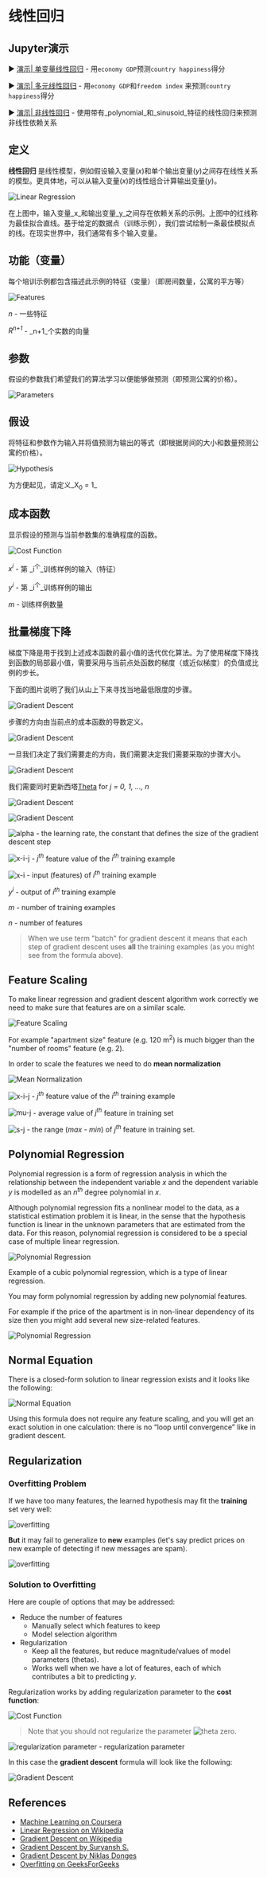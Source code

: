 # 线性回归

## Jupyter演示

▶️ [演示| 单变量线性回归](https://nbviewer.jupyter.org/github/trekhleb/homemade-machine-learning/blob/master/notebooks/linear_regression/univariate_linear_regression_demo.ipynb) - 用`economy GDP`预测`country happiness`得分

▶️ [演示| 多元线性回归](https://nbviewer.jupyter.org/github/trekhleb/homemade-machine-learning/blob/master/notebooks/linear_regression/multivariate_linear_regression_demo.ipynb) - 用`economy GDP`和`freedom index` 来预测`country happiness`得分

▶️ [演示| 非线性回归](https://nbviewer.jupyter.org/github/trekhleb/homemade-machine-learning/blob/master/notebooks/linear_regression/non_linear_regression_demo.ipynb) - 使用带有_polynomial_和_sinusoid_特征的线性回归来预测非线性依赖关系

## 定义

**线性回归** 是线性模型，例如假设输入变量(_x_)和单个输出变量(_y_)之间存在线性关系的模型。更具体地，可以从输入变量(_x_)的线性组合计算输出变量(_y_)。

![Linear Regression](https://upload.wikimedia.org/wikipedia/commons/3/3a/Linear_regression.svg)

在上图中，输入变量_x_和输出变量_y_之间存在依赖关系的示例。上图中的红线称为最佳拟合直线。基于给定的数据点（训练示例），我们尝试绘制一条最佳模拟点的线。在现实世界中，我们通常有多个输入变量。

## 功能（变量）

每个培训示例都包含描述此示例的特征（变量）（即房间数量，公寓的平方等）

![Features](../../images/linear_regression/features.svg)

_n_ - 一些特征

_R<sup>n+1</sup>_ - _n+1_个实数的向量

## 参数

假设的参数我们希望我们的算法学习以便能够做预测（即预测公寓的价格）。

![Parameters](../../images/linear_regression/parameters.svg)

## 假设

将特征和参数作为输入并将值预测为输出的等式（即根据房间的大小和数量预测公寓的价格）。

![Hypothesis](../../images/linear_regression/hypothesis.svg)

为方便起见，请定义_X<sub>0</sub> = 1_

## 成本函数

显示假设的预测与当前参数集的准确程度的函数。

![Cost Function](../../images/linear_regression/cost-function.svg)

_x<sup>i</sup>_ - 第 _i<sup>个</sup>_训练样例的输入（特征）

_y<sup>i</sup>_ - 第 _i<sup>个</sup>_训练样例的输出

_m_ - 训练样例数量

## 批量梯度下降

梯度下降是用于找到上述成本函数的最小值的迭代优化算法。为了使用梯度下降找到函数的局部最小值，需要采用与当前点处函数的梯度（或近似梯度）的负值成比例的步长。

下面的图片说明了我们从山上下来寻找当地最低限度的步骤。

![Gradient Descent](https://cdn-images-1.medium.com/max/1600/1*f9a162GhpMbiTVTAua_lLQ.png)

步骤的方向由当前点的成本函数的导数定义。

![Gradient Descent](https://cdn-images-1.medium.com/max/1600/0*rBQI7uBhBKE8KT-X.png)

一旦我们决定了我们需要走的方向，我们需要决定我们需要采取的步骤大小。

![Gradient Descent](https://cdn-images-1.medium.com/max/1600/0*QwE8M4MupSdqA3M4.png)

我们需要同时更新西塔[Theta](../../images/linear_regression/theta-j.svg) for _j = 0, 1, ..., n_

![Gradient Descent](../../images/linear_regression/gradient-descent-1.svg)

![Gradient Descent](../../images/linear_regression/gradient-descent-2.svg)

![alpha](../../images/linear_regression/alpha.svg) - the learning rate, the constant that defines the size of the gradient descent step

![x-i-j](../../images/linear_regression/x-i-j.svg) - _j<sup>th</sup>_ feature value of the _i<sup>th</sup>_ training example

![x-i](../../images/linear_regression/x-i.svg) - input (features) of _i<sup>th</sup>_ training example

_y<sup>i</sup>_ - output of _i<sup>th</sup>_ training example

_m_ - number of training examples

_n_ - number of features

> When we use term "batch" for gradient descent it means that each step of gradient descent uses **all** the training examples (as you might see from the formula above).

## Feature Scaling

To make linear regression and gradient descent algorithm work correctly we need to make sure that features are on a similar scale.

![Feature Scaling](../../images/linear_regression/feature-scaling.svg)

For example "apartment size" feature (e.g. 120 m<sup>2</sup>) is much bigger than the "number of rooms" feature (e.g. 2).

In order to scale the features we need to do **mean normalization**

![Mean Normalization](../../images/linear_regression/mean-normalization.svg)

![x-i-j](../../images/linear_regression/x-i-j.svg) - _j<sup>th</sup>_ feature value of the _i<sup>th</sup>_ training example

![mu-j](../../images/linear_regression/mu-j.svg) - average value of _j<sup>th</sup>_ feature in training set

![s-j](../../images/linear_regression/s-j.svg) - the range (_max - min_) of _j<sup>th</sup>_ feature in training set.

## Polynomial Regression

Polynomial regression is a form of regression analysis in which the relationship between the independent variable _x_ and the dependent variable _y_ is modelled as an _n<sup>th</sup>_ degree polynomial in _x_.

Although polynomial regression fits a nonlinear model to the data, as a statistical estimation problem it is linear, in the sense that the hypothesis function is linear in the unknown parameters that are estimated from the data. For this reason, polynomial regression is considered to be a special case of multiple linear regression.

![Polynomial Regression](https://upload.wikimedia.org/wikipedia/commons/thumb/8/8b/Polyreg_scheffe.svg/650px-Polyreg_scheffe.svg.png)

Example of a cubic polynomial regression, which is a type of linear regression.

You may form polynomial regression by adding new polynomial features.

For example if the price of the apartment is in non-linear dependency of its size then you might add several new size-related features. 

![Polynomial Regression](../../images/linear_regression/polynomial-regression.svg)

## Normal Equation

There is a closed-form solution to linear regression exists and it looks like the following:

![Normal Equation](../../images/linear_regression/normal-equation.svg)

Using this formula does not require any feature scaling, and you will get an exact solution in one calculation: there is no “loop until convergence” like in gradient descent.

## Regularization

### Overfitting Problem

If we have too many features, the learned hypothesis may fit the **training** set very well:

![overfitting](../../images/linear_regression/overfitting-1.svg)

**But** it may fail to generalize to **new** examples (let's say predict prices on new example of detecting if new messages are spam).

![overfitting](https://cdncontribute.geeksforgeeks.org/wp-content/uploads/t0zit.png)

### Solution to Overfitting

Here are couple of options that may be addressed:

- Reduce the number of features
    - Manually select which features to keep
    - Model selection algorithm
- Regularization
    - Keep all the features, but reduce magnitude/values of model parameters (thetas).
    - Works well when we have a lot of features, each of which contributes a bit to predicting _y_.

Regularization works by adding regularization parameter to the **cost function**:

![Cost Function](../../images/linear_regression/cost-function-with-regularization.svg)

> Note that you should not regularize the parameter ![theta zero](../../images/linear_regression/theta-0.svg).

![regularization parameter](../../images/linear_regression/lambda.svg) - regularization parameter

In this case the **gradient descent** formula will look like the following:

![Gradient Descent](../../images/linear_regression/gradient-descent-3.svg)

## References

- [Machine Learning on Coursera](https://www.coursera.org/learn/machine-learning)
- [Linear Regression on Wikipedia](https://en.wikipedia.org/wiki/Linear_regression)
- [Gradient Descent on Wikipedia](https://en.wikipedia.org/wiki/Gradient_descent)
- [Gradient Descent by Suryansh S.](https://hackernoon.com/gradient-descent-aynk-7cbe95a778da)
- [Gradient Descent by Niklas Donges](https://towardsdatascience.com/gradient-descent-in-a-nutshell-eaf8c18212f0)
- [Overfitting on GeeksForGeeks](https://www.geeksforgeeks.org/underfitting-and-overfitting-in-machine-learning/)
